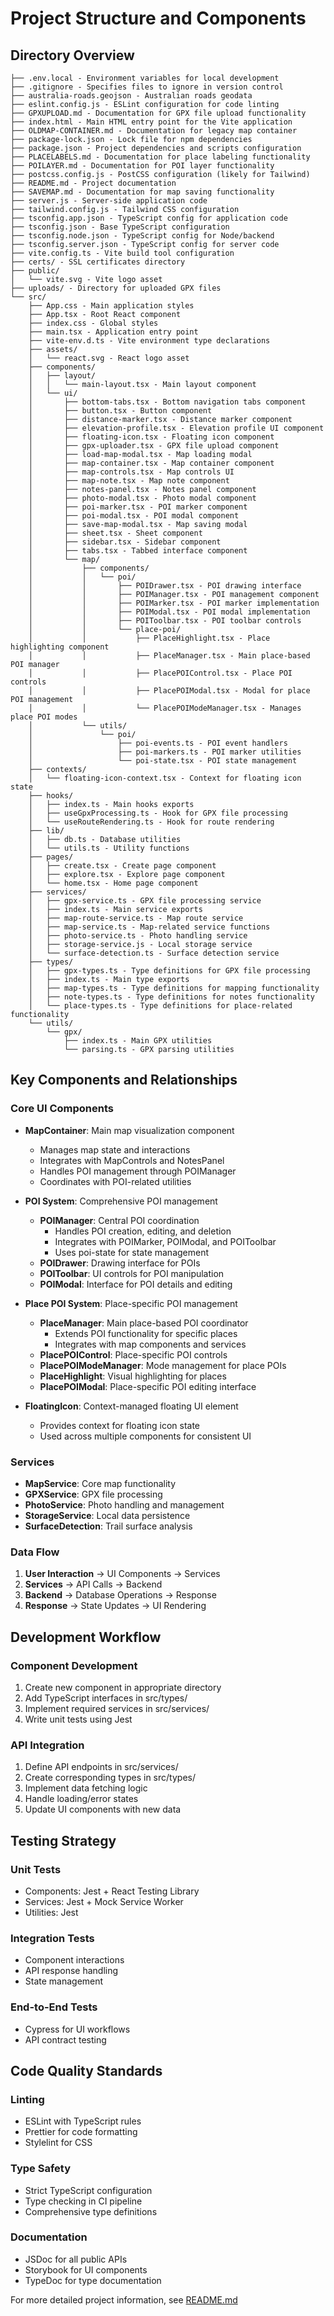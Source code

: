 # Project Structure and Components

## Directory Overview

```
├── .env.local - Environment variables for local development
├── .gitignore - Specifies files to ignore in version control
├── australia-roads.geojson - Australian roads geodata
├── eslint.config.js - ESLint configuration for code linting
├── GPXUPLOAD.md - Documentation for GPX file upload functionality
├── index.html - Main HTML entry point for the Vite application
├── OLDMAP-CONTAINER.md - Documentation for legacy map container
├── package-lock.json - Lock file for npm dependencies
├── package.json - Project dependencies and scripts configuration
├── PLACELABELS.md - Documentation for place labeling functionality
├── POILAYER.md - Documentation for POI layer functionality
├── postcss.config.js - PostCSS configuration (likely for Tailwind)
├── README.md - Project documentation
├── SAVEMAP.md - Documentation for map saving functionality
├── server.js - Server-side application code
├── tailwind.config.js - Tailwind CSS configuration
├── tsconfig.app.json - TypeScript config for application code
├── tsconfig.json - Base TypeScript configuration
├── tsconfig.node.json - TypeScript config for Node/backend
├── tsconfig.server.json - TypeScript config for server code
├── vite.config.ts - Vite build tool configuration
├── certs/ - SSL certificates directory
├── public/
│   └── vite.svg - Vite logo asset
├── uploads/ - Directory for uploaded GPX files
└── src/
    ├── App.css - Main application styles
    ├── App.tsx - Root React component
    ├── index.css - Global styles
    ├── main.tsx - Application entry point
    ├── vite-env.d.ts - Vite environment type declarations
    ├── assets/
    │   └── react.svg - React logo asset
    ├── components/
    │   ├── layout/
    │   │   └── main-layout.tsx - Main layout component
    │   └── ui/
    │       ├── bottom-tabs.tsx - Bottom navigation tabs component
    │       ├── button.tsx - Button component
    │       ├── distance-marker.tsx - Distance marker component
    │       ├── elevation-profile.tsx - Elevation profile UI component
    │       ├── floating-icon.tsx - Floating icon component
    │       ├── gpx-uploader.tsx - GPX file upload component
    │       ├── load-map-modal.tsx - Map loading modal
    │       ├── map-container.tsx - Map container component
    │       ├── map-controls.tsx - Map controls UI
    │       ├── map-note.tsx - Map note component
    │       ├── notes-panel.tsx - Notes panel component
    │       ├── photo-modal.tsx - Photo modal component
    │       ├── poi-marker.tsx - POI marker component
    │       ├── poi-modal.tsx - POI modal component
    │       ├── save-map-modal.tsx - Map saving modal
    │       ├── sheet.tsx - Sheet component
    │       ├── sidebar.tsx - Sidebar component
    │       ├── tabs.tsx - Tabbed interface component
    │       └── map/
    │           ├── components/
    │           │   └── poi/
    │           │       ├── POIDrawer.tsx - POI drawing interface
    │           │       ├── POIManager.tsx - POI management component
    │           │       ├── POIMarker.tsx - POI marker implementation
    │           │       ├── POIModal.tsx - POI modal implementation
    │           │       ├── POIToolbar.tsx - POI toolbar controls
    │           │       └── place-poi/
    │           │           ├── PlaceHighlight.tsx - Place highlighting component
    │           │           ├── PlaceManager.tsx - Main place-based POI manager
    │           │           ├── PlacePOIControl.tsx - Place POI controls
    │           │           ├── PlacePOIModal.tsx - Modal for place POI management
    │           │           └── PlacePOIModeManager.tsx - Manages place POI modes
    │           └── utils/
    │               └── poi/
    │                   ├── poi-events.ts - POI event handlers
    │                   ├── poi-markers.ts - POI marker utilities
    │                   └── poi-state.tsx - POI state management
    ├── contexts/
    │   └── floating-icon-context.tsx - Context for floating icon state
    ├── hooks/
    │   ├── index.ts - Main hooks exports
    │   ├── useGpxProcessing.ts - Hook for GPX file processing
    │   └── useRouteRendering.ts - Hook for route rendering
    ├── lib/
    │   ├── db.ts - Database utilities
    │   └── utils.ts - Utility functions
    ├── pages/
    │   ├── create.tsx - Create page component
    │   ├── explore.tsx - Explore page component
    │   └── home.tsx - Home page component
    ├── services/
    │   ├── gpx-service.ts - GPX file processing service
    │   ├── index.ts - Main service exports
    │   ├── map-route-service.ts - Map route service
    │   ├── map-service.ts - Map-related service functions
    │   ├── photo-service.ts - Photo handling service
    │   ├── storage-service.js - Local storage service
    │   └── surface-detection.ts - Surface detection service
    ├── types/
    │   ├── gpx-types.ts - Type definitions for GPX file processing
    │   ├── index.ts - Main type exports
    │   ├── map-types.ts - Type definitions for mapping functionality
    │   ├── note-types.ts - Type definitions for notes functionality
    │   └── place-types.ts - Type definitions for place-related functionality
    └── utils/
        └── gpx/
            ├── index.ts - Main GPX utilities
            └── parsing.ts - GPX parsing utilities
```

## Key Components and Relationships

### Core UI Components
- **MapContainer**: Main map visualization component
  - Manages map state and interactions
  - Integrates with MapControls and NotesPanel
  - Handles POI management through POIManager
  - Coordinates with POI-related utilities

- **POI System**: Comprehensive POI management
  - **POIManager**: Central POI coordination
    - Handles POI creation, editing, and deletion
    - Integrates with POIMarker, POIModal, and POIToolbar
    - Uses poi-state for state management
  - **POIDrawer**: Drawing interface for POIs
  - **POIToolbar**: UI controls for POI manipulation
  - **POIModal**: Interface for POI details and editing

- **Place POI System**: Place-specific POI management
  - **PlaceManager**: Main place-based POI coordinator
    - Extends POI functionality for specific places
    - Integrates with map components and services
  - **PlacePOIControl**: Place-specific POI controls
  - **PlacePOIModeManager**: Mode management for place POIs
  - **PlaceHighlight**: Visual highlighting for places
  - **PlacePOIModal**: Place-specific POI editing interface

- **FloatingIcon**: Context-managed floating UI element
  - Provides context for floating icon state
  - Used across multiple components for consistent UI

### Services
- **MapService**: Core map functionality
- **GPXService**: GPX file processing
- **PhotoService**: Photo handling and management
- **StorageService**: Local data persistence
- **SurfaceDetection**: Trail surface analysis

### Data Flow
1. **User Interaction** → UI Components → Services
2. **Services** → API Calls → Backend
3. **Backend** → Database Operations → Response
4. **Response** → State Updates → UI Rendering

## Development Workflow

### Component Development
1. Create new component in appropriate directory
2. Add TypeScript interfaces in src/types/
3. Implement required services in src/services/
4. Write unit tests using Jest

### API Integration
1. Define API endpoints in src/services/
2. Create corresponding types in src/types/
3. Implement data fetching logic
4. Handle loading/error states
5. Update UI components with new data

## Testing Strategy

### Unit Tests
- Components: Jest + React Testing Library
- Services: Jest + Mock Service Worker
- Utilities: Jest

### Integration Tests
- Component interactions
- API response handling
- State management

### End-to-End Tests
- Cypress for UI workflows
- API contract testing

## Code Quality Standards

### Linting
- ESLint with TypeScript rules
- Prettier for code formatting
- Stylelint for CSS

### Type Safety
- Strict TypeScript configuration
- Type checking in CI pipeline
- Comprehensive type definitions

### Documentation
- JSDoc for all public APIs
- Storybook for UI components
- TypeDoc for type documentation

For more detailed project information, see [README.md](README.md)
